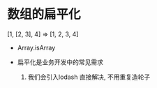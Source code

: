 # 数组的扁平化

[1, [2, 3], 4]  =>  [1, 2, 3, 4]
- Array.isArray

- 扁平化是业务开发中的常见需求
    1. 我们会引入lodash 直接解决,   不用重复造轮子
    